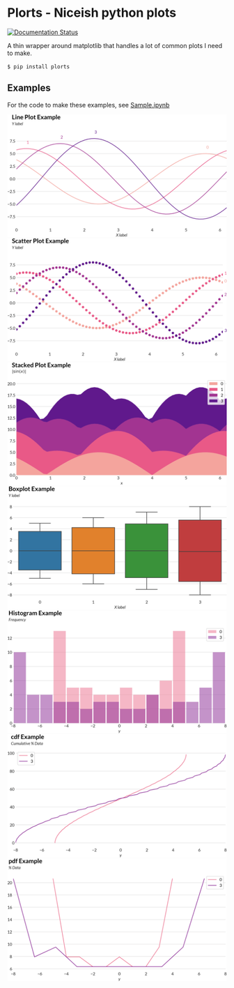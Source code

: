 # Plorts - Niceish python plots

[![Documentation Status](https://readthedocs.org/projects/plorts/badge/?version=latest)](https://plorts.readthedocs.io/en/latest/?badge=latest)


A thin wrapper around matplotlib that handles a lot of common plots I need to make.

```
$ pip install plorts
```

## Examples

For the code to make these examples, see [Sample.ipynb](https://github.com/brucespang/plorts/blob/master/Sample.ipynb)

![](output/line-plot.png)
![](output/scatter-plot.png)
![](output/stack-plot.png)
![](output/boxplot.png)
![](output/histogram.png)
![](output/cdf.png)
![](output/pdf.png)
